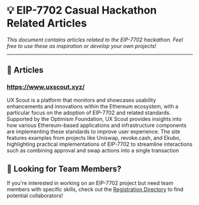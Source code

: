 # 💡 EIP-7702 Casual Hackathon Related Articles

*This document contains articles related to the EIP-7702 hackathon. Feel free to use these as inspiration or develop your own projects!*

---

## 📖 Articles

### https://www.uxscout.xyz/

UX Scout is a platform that monitors and showcases usability enhancements and innovations within the Ethereum ecosystem, with a particular focus on the adoption of EIP-7702 and related standards. Supported by the Optimism Foundation, UX Scout provides insights into how various Ethereum-based applications and infrastructure components are implementing these standards to improve user experience. The site features examples from projects like Uniswap, revoke.cash, and Ekubo, highlighting practical implementations of EIP-7702 to streamline interactions such as combining approval and swap actions into a single transaction


## 👥 Looking for Team Members?

If you're interested in working on an EIP-7702 project but need team members with specific skills, check out the [Registration Directory](./registration) to find potential collaborators!
